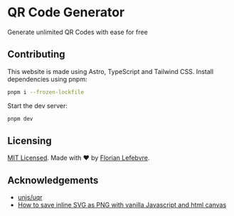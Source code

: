 # QR Code Generator

Generate unlimited QR Codes with ease for free

## Contributing

This website is made using Astro, TypeScript and Tailwind CSS. Install dependencies using pnpm: 

```bash
pnpm i --frozen-lockfile
```

Start the dev server:

```bash
pnpm dev
```

## Licensing

[MIT Licensed](./LICENSE). Made with ❤️ by [Florian Lefebvre](https://github.com/florian-lefebvre).

## Acknowledgements

- [unjs/uqr](https://github.com/unjs/uqr)
- [How to save inline SVG as PNG with vanilla Javascript and html canvas](https://www.beaubus.com/blog/how_to_save_inline_svg_as_png_with_vanilla_javascript_and_html_canvas.html)